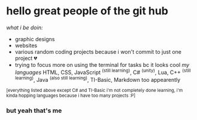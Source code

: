 # hello great people of the git hub
*what i be doin:*
- graphic designs
- websites
- various random coding projects because i won't commit to just one project 💔
- trying to focus more on using the terminal for tasks bc it looks cool
*my languages*
  HTML, CSS, JavaScript <sup>(still learning)</sup>, C# <sup>(unity)</sup>, Lua, C++ <sup>(still learning)</sup>, Java <sup>(also still learning)</sup>, TI-Basic, Markdown too appearently
  
<sup>[everything listed above except C# and TI-Basic i'm not completely done learning, i'm kinda hopping languages because i have too many projects :P]</sup>

### but yeah that's me
